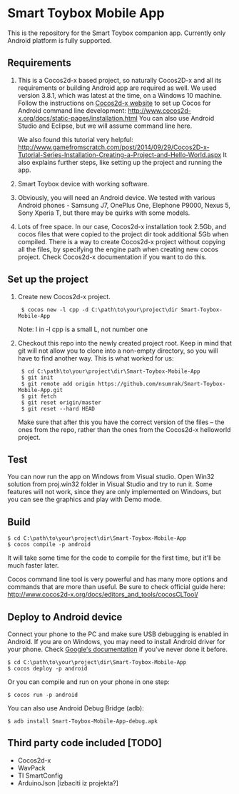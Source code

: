 # Smart Toybox Mobile App

This is the repository for the Smart Toybox companion app. Currently only Android platform is fully supported.

## Requirements

1. This is a Cocos2d-x based project, so naturally Cocos2D-x and all its requirements or building Android app are required as well. We used version 3.8.1, which was latest at the time, on a Windows 10 machine. Follow the instructions on [Cocos2d-x website](http://www.cocos2d-x.org/) to set up Cocos for Android command line development:
    <http://www.cocos2d-x.org/docs/static-pages/installation.html>
    You can also use Android Studio and Eclipse, but we will assume command line here.

    We also found this tutorial very helpful:
    <http://www.gamefromscratch.com/post/2014/09/29/Cocos2D-x-Tutorial-Series-Installation-Creating-a-Project-and-Hello-World.aspx>
    It also explains further steps, like setting up the project and running the app.

2. Smart Toybox device with working software. 

3. Obviously, you will need an Android device. We tested with various Android phones - Samsung J7, OnePlus One, Elephone P9000, Nexus 5, Sony Xperia T, but there may be quirks with some models.

4. Lots of free space. In our case, Cocos2d-x installation took 2.5Gb, and cocos files that were copied to the project dir took additional 5Gb when compiled. There is a way to create Cocos2d-x project without copying all the files, by specifying the engine path when creating new cocos project. Check Cocos2d-x documentation if you want to do this.

## Set up the project

1. Create new Cocos2d-x project.

        $ cocos new -l cpp -d C:\path\to\your\project\dir Smart-Toybox-Mobile-App
    Note: l in -l cpp is a small L, not number one

2. Checkout this repo into the newly created project root. Keep in mind that git will not allow you to clone into a non-empty directory, so you will have to find another way. This is what worked for us:

        $ cd C:\path\to\your\project\dir\Smart-Toybox-Mobile-App
        $ git init
        $ git remote add origin https://github.com/nsumrak/Smart-Toybox-Mobile-App.git
        $ git fetch
        $ git reset origin/master
        $ git reset --hard HEAD
    
    Make sure that after this you have the correct version of the files – the ones from the repo, rather than the ones from the Cocos2d-x helloworld project.
    
## Test

You can now run the app on Windows from Visual studio. Open Win32 solution from proj.win32 folder in Visual Studio and try to run it. Some features will not work, since they are only implemented on Windows, but you can see the graphics and play with Demo mode.

## Build

    $ cd C:\path\to\your\project\dir\Smart-Toybox-Mobile-App
    $ cocos compile -p android
   
It will take some time for the code to compile for the first time, but it'll be much faster later.

Cocos command line tool is very powerful and has many more options and commands that are more than useful. Be sure to check official guide here:
<http://www.cocos2d-x.org/docs/editors_and_tools/cocosCLTool/>

## Deploy to Android device

Connect your phone to the PC and make sure USB debugging is enabled in Android. If you are on Windows, you may need to install Android driver for your phone. Check [Google's documentation](https://developer.android.com/studio/run/device.html) if you've never done it before.

    $ cd C:\path\to\your\project\dir\Smart-Toybox-Mobile-App
    $ cocos deploy -p android

Or you can compile and run on your phone in one step:

    $ cocos run -p android

You can also use Android Debug Bridge (adb):

    $ adb install Smart-Toybox-Mobile-App-debug.apk


## Third party code included [TODO]
* Cocos2d-x
* WavPack
* TI SmartConfig
* ArduinoJson [izbaciti iz projekta?]